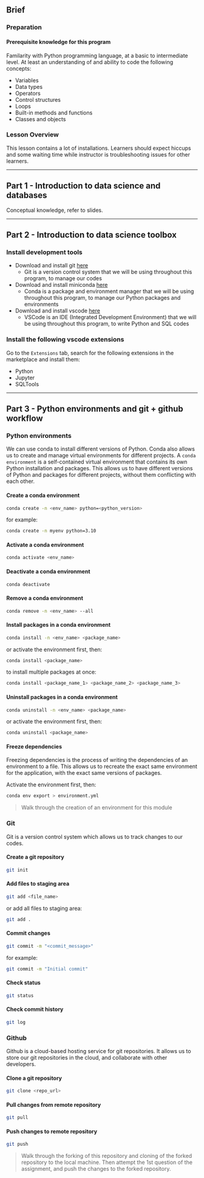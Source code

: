 ## Brief

### Preparation

#### Prerequisite knowledge for this program

Familarity with Python programming language, at a basic to intermediate level. At least an understanding of and ability to code the following concepts:

- Variables
- Data types
- Operators
- Control structures
- Loops
- Built-in methods and functions
- Classes and objects

### Lesson Overview

This lesson contains a lot of installations. Learners should expect hiccups and some waiting time while instructor is troubleshooting issues for other learners.

---

## Part 1 - Introduction to data science and databases

Conceptual knowledge, refer to slides.

---

## Part 2 - Introduction to data science toolbox

### Install development tools

- Download and install git [here](https://git-scm.com/downloads)
  - Git is a version control system that we will be using throughout this program, to manage our codes
- Download and install miniconda [here](https://docs.conda.io/en/latest/miniconda.html)
  - Conda is a package and environment manager that we will be using throughout this program, to manage our Python packages and environments
- Download and install vscode [here](https://code.visualstudio.com/download)
  - VSCode is an IDE (Integrated Development Environment) that we will be using throughout this program, to write Python and SQL codes

### Install the following vscode extensions

Go to the `Extensions` tab, search for the following extensions in the marketplace and install them:

- Python
- Jupyter
- SQLTools

---

## Part 3 - Python environments and git + github workflow

### Python environments

We can use conda to install different versions of Python. Conda also allows us to create and manage virtual environments for different projects. A `conda environment` is a self-contained virtual environment that contains its own Python installation and packages. This allows us to have different versions of Python and packages for different projects, without them conflicting with each other.

#### Create a conda environment

```bash
conda create -n <env_name> python=<python_version>
```

for example:

```bash
conda create -n myenv python=3.10
```

#### Activate a conda environment

```bash
conda activate <env_name>
```

#### Deactivate a conda environment

```bash
conda deactivate
```

#### Remove a conda environment

```bash
conda remove -n <env_name> --all
```

#### Install packages in a conda environment

```bash
conda install -n <env_name> <package_name>
```

or activate the environment first, then:

```bash
conda install <package_name>
```

to install multiple packages at once:

```bash
conda install <package_name_1> <package_name_2> <package_name_3>
```

#### Uninstall packages in a conda environment

```bash
conda uninstall -n <env_name> <package_name>
```

or activate the environment first, then:

```bash
conda uninstall <package_name>
```

#### Freeze dependencies

Freezing dependencies is the process of writing the dependencies of an environment to a file. This allows us to recreate the exact same environment for the application, with the exact same versions of packages.

Activate the environment first, then:

```bash
conda env export > environment.yml
```

> Walk through the creation of an environment for this module

### Git

Git is a version control system which allows us to track changes to our codes.

#### Create a git repository

```bash
git init
```

#### Add files to staging area

```bash
git add <file_name>
```

or add all files to staging area:

```bash
git add .
```

#### Commit changes

```bash
git commit -m "<commit_message>"
```

for example:

```bash
git commit -m "Initial commit"
```

#### Check status

```bash
git status
```

#### Check commit history

```bash
git log
```

### Github

Github is a cloud-based hosting service for git repositories. It allows us to store our git repositories in the cloud, and collaborate with other developers.

#### Clone a git repository

```bash
git clone <repo_url>
```

#### Pull changes from remote repository

```bash
git pull
```

#### Push changes to remote repository

```bash
git push
```

> Walk through the forking of this repository and cloning of the forked repository to the local machine. Then attempt the 1st question of the assignment, and push the changes to the forked repository.
